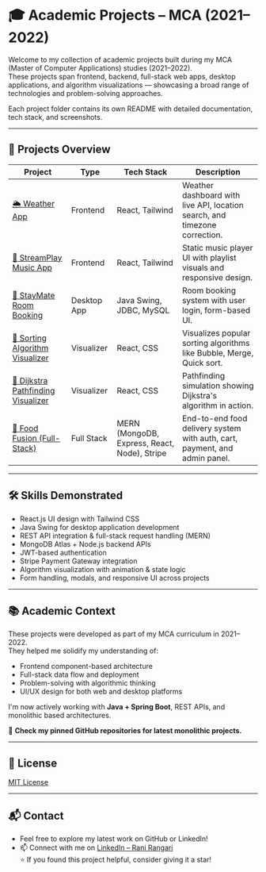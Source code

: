 # 🎓 Academic Projects – MCA (2021–2022)

Welcome to my collection of academic projects built during my MCA (Master of Computer Applications) studies (2021–2022).   
These projects span frontend, backend, full-stack web apps, desktop applications, and algorithm visualizations — showcasing a broad range of technologies and problem-solving approaches.

Each project folder contains its own README with detailed documentation, tech stack, and screenshots.

---

## 📁 Projects Overview

| Project | Type | Tech Stack | Description |
|--------|------|------------|-------------|
| [🌦️ Weather App](./weather-app/) | Frontend | React, Tailwind | Weather dashboard with live API, location search, and timezone correction. |
| [🎵 StreamPlay Music App](./streamplay-music-app/) | Frontend | React, Tailwind | Static music player UI with playlist visuals and responsive design. |
| [🏨 StayMate Room Booking](./staymate-swing-app/) | Desktop App | Java Swing, JDBC, MySQL | Room booking system with user login, form-based UI. |
| [🔢 Sorting Algorithm Visualizer](./sorting-visualizer/) | Visualizer | React, CSS | Visualizes popular sorting algorithms like Bubble, Merge, Quick sort. |
| [🧭 Dijkstra Pathfinding Visualizer](./dijkstra-visualizer/) | Visualizer | React, CSS | Pathfinding simulation showing Dijkstra's algorithm in action. |
| [🍱 Food Fusion (Full-Stack)](./food-fusion/) | Full Stack | MERN (MongoDB, Express, React, Node), Stripe | End-to-end food delivery system with auth, cart, payment, and admin panel. |

---

## 🛠️ Skills Demonstrated

- React.js UI design with Tailwind CSS
- Java Swing for desktop application development
- REST API integration & full-stack request handling (MERN)
- MongoDB Atlas + Node.js backend APIs
- JWT-based authentication
- Stripe Payment Gateway integration
- Algorithm visualization with animation & state logic
- Form handling, modals, and responsive UI across projects

---

## 📚 Academic Context

These projects were developed as part of my MCA curriculum in 2021–2022.  
They helped me solidify my understanding of:

- Frontend component-based architecture
- Full-stack data flow and deployment
- Problem-solving with algorithmic thinking
- UI/UX design for both web and desktop platforms

I'm now actively working with **Java + Spring Boot**, REST APIs, and monolithic based architectures.   

📌 **Check my pinned GitHub repositories for latest monolithic projects.**  

---
## 📜 License

[MIT License](LICENSE)

---

## 📬 Contact

-  Feel free to explore my latest work on GitHub or LinkedIn! 
- 📫 Connect with me on [LinkedIn – Rani Rangari](https://www.linkedin.com/in/rani-rangari/)  
⭐ If you found this project helpful, consider giving it a star!
